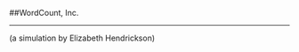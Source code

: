 <!-- .slide: data-background="resources/footer.svg" data-background-size="contain" data-background-position="bottom"  -->

##WordCount, Inc.
- - -
(a simulation by Elizabeth Hendrickson)

<br/>
<br/>
<br/>
<br/>
<br/>
<br/>
<br/>
<br/>
<br/>
<br/>
<br/>
<br/>
<br/>
<br/>
<br/>
<br/>
<br/>
<br/>
<br/>
<br/>

<aside class="notes">
  <p>
  </p>
  <p>
  </p>
</aside>
